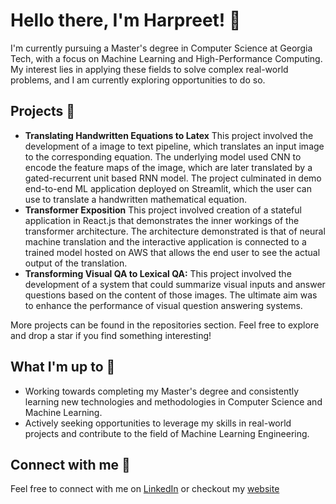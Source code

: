 # Hello there, I'm Harpreet! 👋 

I'm currently pursuing a Master's degree in Computer Science at Georgia Tech, with a focus on Machine Learning and High-Performance Computing. My interest lies in applying these fields to solve complex real-world problems, and I am currently exploring opportunities to do so. 

## Projects :construction_worker:
* **Translating Handwritten Equations to Latex** This project involved the development of a image to text pipeline, which translates an input image to the corresponding equation. The underlying model used CNN to encode the feature maps of the image, which are later translated by a gated-recurrent unit based RNN model. The project culminated in demo end-to-end ML application deployed on Streamlit, which the user can use to translate a handwritten mathematical equation.
* **Transformer Exposition** This project involved creation of a stateful application in React.js that demonstrates the inner workings of the transformer architecture. The architecture demonstrated is that of neural machine translation and the interactive application is connected to a trained model hosted on AWS that allows the end user to see the actual output of the translation.
* **Transforming Visual QA to Lexical QA:** This project involved the development of a system that could summarize visual inputs and answer questions based on the content of those images. The ultimate aim was to enhance the performance of visual question answering systems.

More projects can be found in the repositories section. Feel free to explore and drop a star if you find something interesting!

## What I'm up to :dart:
* Working towards completing my Master's degree and consistently learning new technologies and methodologies in Computer Science and Machine Learning.
* Actively seeking opportunities to leverage my skills in real-world projects and contribute to the field of Machine Learning Engineering.

## Connect with me :handshake:
Feel free to connect with me on [LinkedIn](https://www.linkedin.com/in/harpreet-matharoo) or checkout my [website](https://mathadoor.github.io/)
